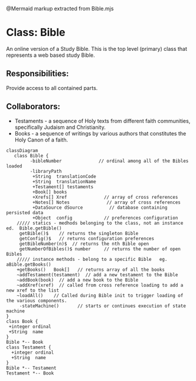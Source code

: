 @Mermaid markup extracted from Bible.mjs
 # Class:  Bible

 An online version of a Study Bible.
 This is the top level (primary) class that represents a web based study Bible.

 ## Responsibilities:
 Provide access to all contained parts.

 ## Collaborators:
 * Testaments - a sequence of Holy texts from different faith communities,
                  specifically Judaism and Christianity.
 * Books - a sequence of writings by various authors that constitutes the Holy Canon of a faith.

 ```mermaid
 classDiagram
    class Bible {
          -bibleNumber              // ordinal among all of the Bibles loaded
          -libraryPath
           +String  translationCode
           +String  translationName
           +Testament[] testaments
           +Book[] books
           +Xrefs[] Xref              // array of cross references
           +Notes[] Notes              // array of cross references
           +DataSource dSource          // database containing persisted data
           +Object  config            // preferences configuration
     ///// statics - medhods belonging to the class, not an instance  ed.  Bible.getBible()
      getBible()$    // returns the singleton Bible
      getConfig()$   // returns configuration preferences
      getBibleNumber(n)$  // returns the nth Bible open
      getNumberOfBibles()$ number     // returns the number of open Bibles
     ///// instance methods - belong to a specific Bible   eg.  aBible.getBooks()
     +getBooks()   Book[]   // returns array of all the books
     ~addTestament(testament)  // add a new testament to the Bible
     ~addBook(book)  // add a new book to the Bible
     ~addXref(xref)  // called from cross reference loading to add a new xref to the list
     ~loadAll()    // Called during Bible init to trigger loading of the various components.
      -stateMachine()       // starts or continues execution of state machine
 }
 class Book {
  +integer ordinal
  +String  name
 }
 Bible *-- Book
 class Testament {
   +integer ordinal
   +String  name
 }
 Bible *-- Testament
 Testament *-- Book
 ```
